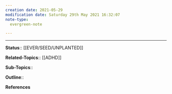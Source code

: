 ```yaml
---
creation date: 2021-05-29
modification date: Saturday 29th May 2021 16:32:07
note-type: 
  evergreen-note

---
```




---

**Status**:: [[EVER/SEED/UNPLANTED]] 

**Related-Topics**:: [[ADHD]]
	
**Sub-Topics**::
	
**Outline**::

**References**